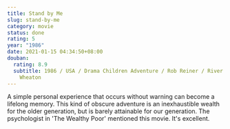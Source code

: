 ```yaml
---
title: Stand by Me
slug: stand-by-me
category: movie
status: done
rating: 5
year: "1986"
date: 2021-01-15 04:34:50+08:00
douban:
  rating: 8.9
  subtitle: 1986 / USA / Drama Children Adventure / Rob Reiner / River Phoenix Wil
    Wheaton
---
```


A simple personal experience that occurs without warning can become a lifelong memory. This kind of obscure adventure is an inexhaustible wealth for the older generation, but is barely attainable for our generation. The psychologist in 'The Wealthy Poor' mentioned this movie. It's excellent.
